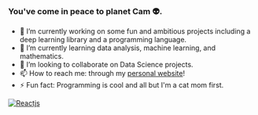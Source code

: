 ### You've come in peace to planet Cam 👽. 

<!--
**camille-004/camille-004** is a ✨ _special_ ✨ repository because its `README.md` (this file) appears on your GitHub profile.

Here are some ideas to get you started:

- 🔭 I’m currently working on ...
- 🌱 I’m currently learning ...
- 👯 I’m looking to collaborate on ...
- 🤔 I’m looking for help with ...
- 💬 Ask me about ...
- 📫 How to reach me: ...
- 😄 Pronouns: ...
- ⚡ Fun fact: ...
-->

- 🔭 I’m currently working on some fun and ambitious projects including a deep learning library and a programming language.
- 🌱 I’m currently learning data analysis, machine learning, and mathematics.
- 👯 I’m looking to collaborate on Data Science projects.
- 📫 How to reach me: through my [personal website](https://camille-004.github.io)!
- ⚡ Fun fact: Programming is cool and all but I'm a cat mom first.

[![Reactjs](https://github-readme-stats.vercel.app/api/pin/?username=facebook&repo=react&show_owner=true)](https://github.com/facebook/react)
